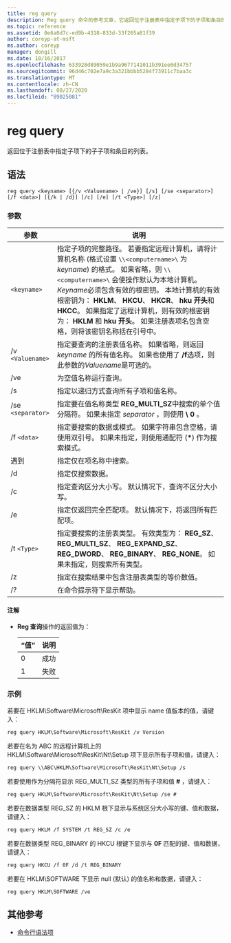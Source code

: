 ```yaml
---
title: reg query
description: Reg query 命令的参考文章，它返回位于注册表中指定子项下的子项和条目的列表。
ms.topic: reference
ms.assetid: 0e6a0d7c-ed9b-4318-833d-33f265a81f39
author: coreyp-at-msft
ms.author: coreyp
manager: dongill
ms.date: 10/16/2017
ms.openlocfilehash: 633928d89059e1b9a9677141011b391ee0d34757
ms.sourcegitcommit: 96d46c702e7a9c3a321bbbb5284f73911c7baa3c
ms.translationtype: MT
ms.contentlocale: zh-CN
ms.lasthandoff: 08/27/2020
ms.locfileid: "89025081"
---
```

# <a name="reg-query"></a>reg query

返回位于注册表中指定子项下的子子项和条目的列表。

## <a name="syntax"></a>语法

```
reg query <keyname> [{/v <Valuename> | /ve}] [/s] [/se <separator>] [/f <data>] [{/k | /d}] [/c] [/e] [/t <Type>] [/z]
```

### <a name="parameters"></a>参数

| 参数 | 说明 |
|--|--|
| `<keyname>` | 指定子项的完整路径。 若要指定远程计算机，请将计算机名称 (格式设置 `\\<computername>\` 为 *keyname*) 的格式。 如果省略，则 `\\<computername>\` 会使操作默认为本地计算机。 *Keyname*必须包含有效的根密钥。 本地计算机的有效根密钥为： **HKLM**、 **HKCU**、 **HKCR**、 **hku 开头**和 **HKCC**。 如果指定了远程计算机，则有效的根密钥为： **HKLM** 和 **hku 开头**。 如果注册表项名包含空格，则将该密钥名称括在引号中。 |
| /v `<Valuename>` | 指定要查询的注册表值名称。 如果省略，则返回 *keyname* 的所有值名称。 如果也使用了 **/f**选项，则此参数的*Valuename*是可选的。 |
| /ve | 为空值名称运行查询。 |
| /s | 指定以递归方式查询所有子项和值名称。 |
| /se `<separator>` | 指定要在值名称类型 **REG_MULTI_SZ**中搜索的单个值分隔符。 如果未指定 *separator* ，则使用 **\ 0** 。 |
| /f `<data>` | 指定要搜索的数据或模式。 如果字符串包含空格，请使用双引号。 如果未指定，则使用通配符 (**&#42;**) 作为搜索模式。 |
| 遇到 | 指定仅在项名称中搜索。 |
| /d | 指定仅搜索数据。 |
| /c | 指定查询区分大小写。 默认情况下，查询不区分大小写。 |
| /e | 指定仅返回完全匹配项。 默认情况下，将返回所有匹配项。 |
| /t `<Type>` | 指定要搜索的注册表类型。 有效类型为： **REG_SZ**、 **REG_MULTI_SZ**、 **REG_EXPAND_SZ**、 **REG_DWORD**、 **REG_BINARY**、 **REG_NONE**。 如果未指定，则搜索所有类型。 |
| /z | 指定在搜索结果中包含注册表类型的等价数值。 |
| /? | 在命令提示符下显示帮助。 |

#### <a name="remarks"></a>注解

- **Reg 查询**操作的返回值为：

    | “值” | 说明 |
    |--|--|
    | 0 | 成功 |
    | 1 | 失败 |

### <a name="examples"></a>示例

若要在 HKLM\Software\Microsoft\ResKit 项中显示 name 值版本的值，请键入：

```
reg query HKLM\Software\Microsoft\ResKit /v Version
```

若要在名为 ABC 的远程计算机上的 HKLM\Software\Microsoft\ResKit\Nt\Setup 项下显示所有子项和值，请键入：

```
reg query \\ABC\HKLM\Software\Microsoft\ResKit\Nt\Setup /s
```

若要使用作为分隔符显示 REG_MULTI_SZ 类型的所有子项和值 **#** ，请键入：

```
reg query HKLM\Software\Microsoft\ResKit\Nt\Setup /se #
```

若要在数据类型 REG_SZ 的 HKLM 根下显示与系统区分大小写的键、值和数据，请键入：

```
reg query HKLM /f SYSTEM /t REG_SZ /c /e
```

若要在数据类型 REG_BINARY 的 HKCU 根键下显示与 **0F** 匹配的键、值和数据，请键入：

```
reg query HKCU /f 0F /d /t REG_BINARY
```

若要在 HKLM\SOFTWARE 下显示 null (默认) 的值名称和数据，请键入：

```
reg query HKLM\SOFTWARE /ve
```

## <a name="additional-references"></a>其他参考

- [命令行语法项](command-line-syntax-key.md)
